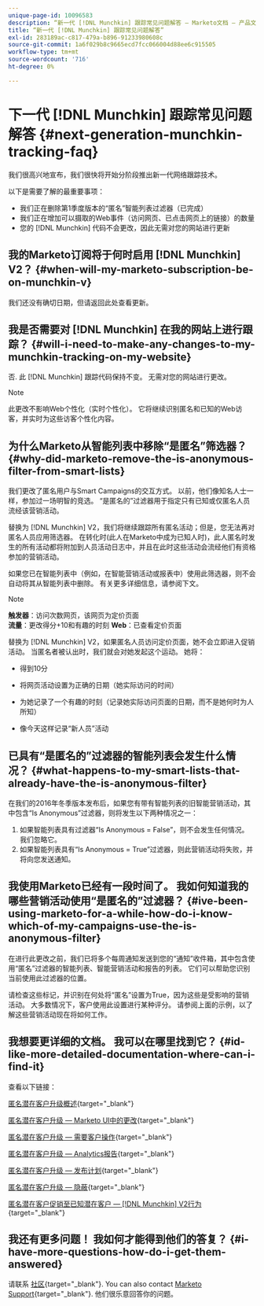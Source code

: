 ```yaml
---
unique-page-id: 10096583
description: “新一代 [!DNL Munchkin] 跟踪常见问题解答 — Marketo文档 — 产品文档”
title: “新一代 [!DNL Munchkin] 跟踪常见问题解答”
exl-id: 283189ac-c817-479a-b896-91233980608c
source-git-commit: 1a6f029b8c9665ecd7fcc066004d88ee6c915505
workflow-type: tm+mt
source-wordcount: '716'
ht-degree: 0%

---
```


# 下一代 [!DNL Munchkin] 跟踪常见问题解答 {#next-generation-munchkin-tracking-faq}

我们很高兴地宣布，我们很快将开始分阶段推出新一代网络跟踪技术。

以下是需要了解的最重要事项：

* 我们正在删除第1季度版本的“匿名”智能列表过滤器（已完成）
* 我们正在增加可以摄取的Web事件（访问网页、已点击网页上的链接）的数量
* 您的 [!DNL Munchkin] 代码不会更改，因此无需对您的网站进行更新

## 我的Marketo订阅将于何时启用 [!DNL Munchkin] V2？ {#when-will-my-marketo-subscription-be-on-munchkin-v}

我们还没有确切日期，但请返回此处查看更新。

## 我是否需要对 [!DNL Munchkin] 在我的网站上进行跟踪？ {#will-i-need-to-make-any-changes-to-my-munchkin-tracking-on-my-website}

否. 此 [!DNL Munchkin] 跟踪代码保持不变。 无需对您的网站进行更改。

>[!NOTE]
>
>此更改不影响Web个性化（实时个性化）。 它将继续识别匿名和已知的Web访客，并实时为这些访客个性化内容。

## 为什么Marketo从智能列表中移除“是匿名”筛选器？ {#why-did-marketo-remove-the-is-anonymous-filter-from-smart-lists}

我们更改了匿名用户与Smart Campaigns的交互方式。 以前，他们像知名人士一样，参加过一场明智的竞选。 “是匿名的”过滤器用于指定只有已知或仅匿名人员流经该营销活动。

替换为 [!DNL Munchkin] V2，我们将继续跟踪所有匿名活动；但是，您无法再对匿名人员应用筛选器。 在转化时(此人在Marketo中成为已知人时)，此人匿名时发生的所有活动都将附加到人员活动日志中，并且在此时这些活动会流经他们有资格参加的营销活动。

如果您已在智能列表中（例如，在智能营销活动或报表中）使用此筛选器，则不会自动将其从智能列表中删除。 有关更多详细信息，请参阅下文。

>[!NOTE]
>
>**触发器**：访问次数网页，该网页为定价页面\
>**流量**：更改得分+10和有趣的时刻
>**Web**：已查看定价页面
>
>替换为 [!DNL Munchkin] V2，如果匿名人员访问定价页面，她不会立即进入促销活动。 当匿名者被认出时，我们就会对她发起这个运动。 她将：
>
>* 得到10分
>
>* 将网页活动设置为正确的日期（她实际访问的时间）
>
>* 为她记录了一个有趣的时刻（记录她实际访问页面的日期，而不是她何时为人所知）
>
>* 像今天这样记录“新人员”活动


## 已具有“是匿名的”过滤器的智能列表会发生什么情况？ {#what-happens-to-my-smart-lists-that-already-have-the-is-anonymous-filter}

在我们的2016年冬季版本发布后，如果您有带有智能列表的旧智能营销活动，其中包含“Is Anonymous”过滤器，则将发生以下两种情况之一：

1. 如果智能列表具有过滤器“Is Anonymous = False”，则不会发生任何情况。 我们忽略它。
1. 如果智能列表具有“Is Anonymous = True”过滤器，则此营销活动将失败，并将向您发送通知。

## 我使用Marketo已经有一段时间了。 我如何知道我的哪些营销活动使用“是匿名的”过滤器？ {#ive-been-using-marketo-for-a-while-how-do-i-know-which-of-my-campaigns-use-the-is-anonymous-filter}

在进行此更改之前，我们已将多个每周通知发送到您的“通知”收件箱，其中包含使用“匿名”过滤器的智能列表、智能营销活动和报告的列表。 它们可以帮助您识别当前使用此过滤器的位置。

请检查这些标记，并识别在何处将“匿名”设置为True，因为这些是受影响的营销活动。 大多数情况下，客户使用此设置进行某种评分。 请参阅上面的示例，以了解这些营销活动现在将如何工作。

## 我想要更详细的文档。 我可以在哪里找到它？ {#id-like-more-detailed-documentation-where-can-i-find-it}

查看以下链接：

[匿名潜在客户升级概述](https://nation.marketo.com/docs/DOC-2937){target="_blank"}

[匿名潜在客户升级 — Marketo UI中的更改](https://nation.marketo.com/docs/DOC-2938){target="_blank"}

[匿名潜在客户升级 — 需要客户操作](https://nation.marketo.com/docs/DOC-2939){target="_blank"}

[匿名潜在客户升级 — Analytics报告](https://nation.marketo.com/docs/DOC-2940){target="_blank"}

[匿名潜在客户升级 — 发布计划](https://nation.marketo.com/docs/DOC-2961){target="_blank"}

[匿名潜在客户升级 — 隐蔽](https://nation.marketo.com/docs/DOC-2962){target="_blank"}

[匿名潜在客户促销至已知潜在客户 —  [!DNL Munchkin] V2行为](https://nation.marketo.com/docs/DOC-2963){target="_blank"}

## 我还有更多问题！ 我如何才能得到他们的答复？ {#i-have-more-questions-how-do-i-get-them-answered}

请联系 [社区](https://nation.marketo.com/){target="_blank"}. You can also contact [Marketo Support](https://nation.marketo.com/t5/Support/ct-p/Support){target="_blank"}. 他们很乐意回答你的问题。
